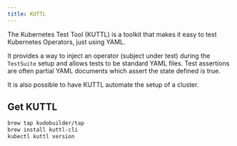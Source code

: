 ```yaml
---
title: KUTTL
---
```


The Kubernetes Test Tool (KUTTL) is a toolkit that makes it easy to test Kubernetes Operators, just using YAML.

It provides a way to inject an operator (subject under test) during the `TestSuite` setup and allows tests to be
standard YAML files. Test assertions are often partial YAML documents which assert the state defined is true.

It is also possible to have KUTTL automate the setup of a cluster.

## Get KUTTL

```bash
brew tap kudobuilder/tap
brew install kuttl-cli
kubectl kuttl version
```

